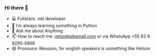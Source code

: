### Hi there 👋
- 💻 Fullstack .net developer
- 🌱 I’m always learning something in Python
- 💬 Ask me about Anything
- 📫 How to reach me: relsonto@gmail.com or via WhatsApp +55 62 9 8295-5968
- 😄 Pronouns: Réusson, for english speakers is something like Helson
